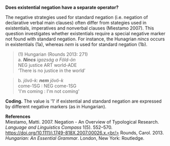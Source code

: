 **Does existential negation have a separate operator?**

The negative strategies used for standard negation (i.e. negation of declarative verbal main clauses) often differ from stategies used in existentials, imperatives and nonverbal clauses (Miestamo 2007). This question investigates whether existentials require a special negative marker not found with standard negation. For instance, the Hunagrian *nincs* occurs in existentials (1a), whereas *nem* is used for standard negation (1b).

>(1) Hungarian (Rounds 2013: 271)<br/>
>a. ***Nincs**  igazság a  Föld-ön*<br/>
>NEG justice ART world-ADE<br/>
>‘There is no justice in the world’

>b. *jövö-k:  **nem**  jövö-k*<br/>
>come-1SG :   NEG come-1SG<br/>
>'I'm coming : I'm not coming'

**Coding.** The value is '1' if existential and standard negation are expressed by different negative markers (as in Hungarian).

**References**<br/>
Miestamo, Matti. 2007. Negation - An Overview of Typological Research. *Language and Linguistics Compass* 1(5). 552–570. https://doi.org/10.1111/j.1749-818X.2007.00026.x.<br/>
Rounds, Carol. 2013. *Hungarian: An Essential Grammar*. London, New York: Routledge.
